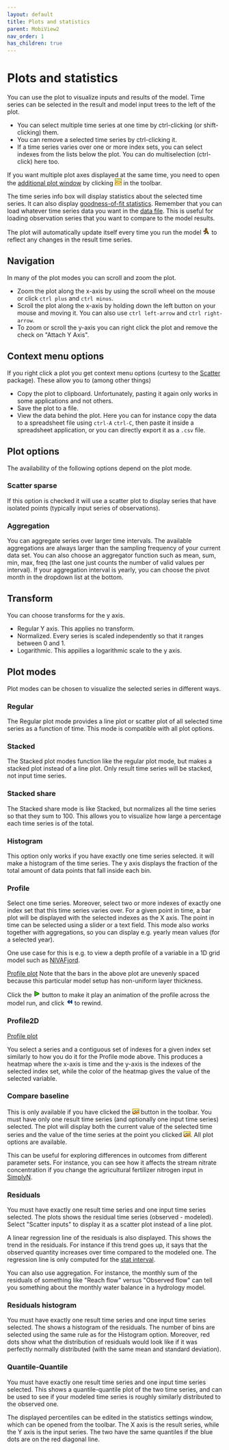 ```yaml
---
layout: default
title: Plots and statistics
parent: MobiView2
nav_order: 1
has_children: true
---
```


# Plots and statistics

You can use the plot to visualize inputs and results of the model. Time series can be selected in the result and model input trees to the left of the plot.
- You can select multiple time series at one time by ctrl-clicking (or shift-clicking) them.
- You can remove a selected time series by ctrl-clicking it. 
- If a time series varies over one or more index sets, you can select indexes from the lists below the plot. You can do multiselection (ctrl-click) here too.

If you want multiple plot axes displayed at the same time, you need to open the [additional plot window](additionalplots.html) by clicking ![Additional plots](../img/toolbar/ViewMorePlots.png) in the toolbar.

The time series info box will display statistics about the selected time series. It can also display [goodness-of-fit statistics](statistics.html). Remember that you can load whatever time series data you want in the [data file](../datafiledocs/datafiles.md). This is useful for loading observation series that you want to compare to the model results.

The plot will automatically update itself every time you run the model ![Run](../img/toolbar/Run.png) to reflect any changes in the result time series.

## Navigation

In many of the plot modes you can scroll and zoom the plot.

- Zoom the plot along the x-axis by using the scroll wheel on the mouse or click `ctrl plus` and `ctrl minus`.
- Scroll the plot along the x-axis by holding down the left button on your mouse and moving it. You can also use `ctrl left-arrow` and `ctrl right-arrow`.
- To zoom or scroll the y-axis you can right click the plot and remove the check on "Attach Y Axis".

## Context menu options

If you right click a plot you get context menu options (curtesy to the [Scatter](https://github.com/anboto/Scatter) package). These allow you to (among other things)
- Copy the plot to clipboard. Unfortunately, pasting it again only works in some applications and not others.
- Save the plot to a file.
- View the data behind the plot. Here you can for instance copy the data to a spreadsheet file using `ctrl-A` `ctrl-C`, then paste it inside a spreadsheet application, or you can directly export it as a `.csv` file.

## Plot options

The availability of the following options depend on the plot mode.

### Scatter sparse
If this option is checked it will use a scatter plot to display series that have isolated points (typically input series of observations).

### Aggregation
You can aggregate series over larger time intervals. The available aggregations are always larger than the sampling frequency of your current data set. You can also choose an aggregator function such as mean, sum, min, max, freq (the last one just counts the number of valid values per interval). If your aggregation interval is yearly, you can choose the pivot month in the dropdown list at the bottom.

## Transform 
You can choose transforms for the y axis.
- Regular Y axis. This applies no transform.
- Normalized. Every series is scaled independently so that it ranges between 0 and 1.
- Logarithmic. This appilies a logarithmic scale to the y axis.

## Plot modes

Plot modes can be chosen to visualize the selected series in different ways.

### Regular

The Regular plot mode provides a line plot or scatter plot of all selected time series as a function of time. This mode is compatible with all plot options.

### Stacked

The Stacked plot modes function like the regular plot mode, but makes a stacked plot instead of a line plot. Only result time series will be stacked, not input time series.

### Stacked share

The Stacked share mode is like Stacked, but normalizes all the time series so that they sum to 100. This allows you to visualize how large a percentage each time series is of the total.

### Histogram

This option only works if you have exactly one time series selected. it will make a histogram of the time series. The y axis displays the fraction of the total amount of data points that fall inside each bin.

### Profile

Select one time series. Moreover, select two or more indexes of exactly one index set that this time series varies over. For a given point in time, a bar plot will be displayed with the selected indexes as the X axis. The point in time can be selected using a slider or a text field. This mode also works together with aggregations, so you can display e.g. yearly mean values (for a selected year).

One use case for this is e.g. to view a depth profile of a variable in a 1D grid model such as [NIVAFjord](../existingmodels/nivafjord.html).

[Profile plot](../img/mobiview/profile.png)
Note that the bars in the above plot are unevenly spaced because this particular model setup has non-uniform layer thickness.

Click the ![Play](../img/toolbar/Play.png) button to make it play an animation of the profile across the model run, and click ![Rewind](../img/toolbar/Rewind.png) to rewind.

### Profile2D

[Profile plot](../img/mobiview/profile2d.png)

You select a series and a contiguous set of indexes for a given index set similarly to how you do it for the Profile mode above. This produces a heatmap where the x-axis is time and the y-axis is the indexes of the selected index set, while the color of the heatmap gives the value of the selected variable.

### Compare baseline


This is only available if you have clicked the ![Save baseline](../img/toolbar/SaveBaseline.png) button in the toolbar. You must have only one result time series (and optionally one input time series) selected. The plot will display both the current value of the selected time series and the value of the time series at the point you clicked ![Save baseline](../img/toolbar/SaveBaseline.png). All plot options are available.

This can be useful for exploring differences in outcomes from different parameter sets. For instance, you can see how it affects the stream nitrate concentration if you change the agricultural fertilizer nitrogen input in [SimplyN](../existingmodels/simply.html#simplyn).

### Residuals

You must have exactly one result time series and one input time series selected. The plots shows the residual time series (observed - modeled). Select "Scatter inputs" to display it as a scatter plot instead of a line plot.

A linear regression line of the residuals is also displayed. This shows the trend in the residuals. For instance if this trend goes up, it says that the observed quantity increases over time compared to the modeled one. The regression line is only computed for the [stat interval](statistics.html).

You can also use aggregation. For instance, the monthly sum of the residuals of something like "Reach flow" versus "Observed flow" can tell you something about the monthly water balance in a hydrology model.

### Residuals histogram

You must have exactly one result time series and one input time series selected. The shows a histogram of the residuals. The number of bins are selected using the same rule as for the Histogram option. Moreover, red dots show what the distribution of residuals would look like if it was perfectly normally distributed (with the same mean and standard deviation).

### Quantile-Quantile

You must have exactly one result time series and one input time series selected. This shows a quantile-quantile plot of the two time series, and can be used to see if your modeled time series is roughly similarly distributed to the observed one.

The displayed percentiles can be edited in the statistics settings window, which can be opened from the toolbar. The X axis is the result series, while the Y axis is the input series. The two have the same quantiles if the blue dots are on the red diagonal line.